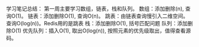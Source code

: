学习笔记总结：
第一周主要学习数组，链表，栈和队列。
数组：添加删除(n), 查询O(1)。
链表：添加删除O(1), 查询O(n)。
跳表：由链表查询慢引入二维空间。查询O(log(n))。Redis用的是跳表
栈：添加删除O(1), 括号匹配问题
队列：添加删除O(1)
优先队列：插入O(1), 取出O(log(n)), 按照元素的优先级取出，值得查看源码。
